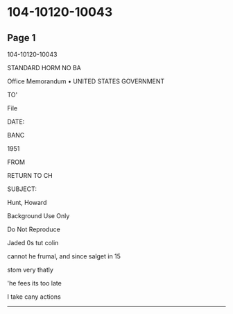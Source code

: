 # 104-10120-10043

## Page 1

104-10120-10043

STANDARD HORM NO BA

Office Memorandum • UNITED STATES GOVERNMENT

TO'

File

DATE:

BANC

1951

FROM

RETURN TO CH

SUBJECT:

Hunt, Howard

Background Use Only

Do Not Reproduce

Jaded 0s tut colin

cannot he frumal, and since salget in 15

stom very thatly

'he fees its too late

I take cany actions

---

